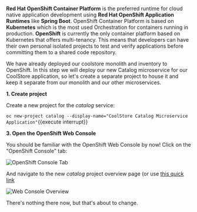 **Red Hat OpenShift Container Platform** is the preferred runtime for cloud native application development
using **Red Hat OpenShift Application Runtimes**
like **Spring Boot**. OpenShift Container Platform is based on **Kubernetes** which is the most used Orchestration
for containers running in production. **OpenShift** is currently the only container platform based on Kubernetes
that offers multi-tenancy. This means that developers can have their own personal isolated projects to test and
verify applications before committing them to a shared code repository.

We have already deployed our coolstore monolith and inventory to OpenShift. In this step we will deploy our new Catalog microservice for our CoolStore application,
so let's create a separate project to house it and keep it separate from our monolith and our other microservices.

**1. Create project**

Create a new project for the *catalog* service:

```oc new-project catalog --display-name="CoolStore Catalog Microservice Application"```{{execute interrupt}}

**3. Open the OpenShift Web Console**

You should be familiar with the OpenShift Web Console by now!
Click on the "OpenShift Console" tab:

![OpenShift Console Tab](../../assets/mono-to-micro-part-2/openshift-console-tab.png)

And navigate to the new _catalog_ project overview page (or use [this quick link](https://[[HOST_SUBDOMAIN]]-8443-[[KATACODA_HOST]].environments.katacoda.com/console/project/catalog/)

![Web Console Overview](../../assets/mono-to-micro-part-2/overview.png)

There's nothing there now, but that's about to change.

